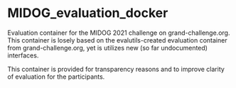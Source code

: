 

# MIDOG_evaluation_docker

Evaluation container for the MIDOG 2021 challenge on grand-challenge.org. This container is losely based on the evalutils-created evaluation container from grand-challenge.org, yet is utilizes new (so far undocumented) interfaces. 

This container is provided for transparency reasons and to improve clarity of evaluation for the participants. 

